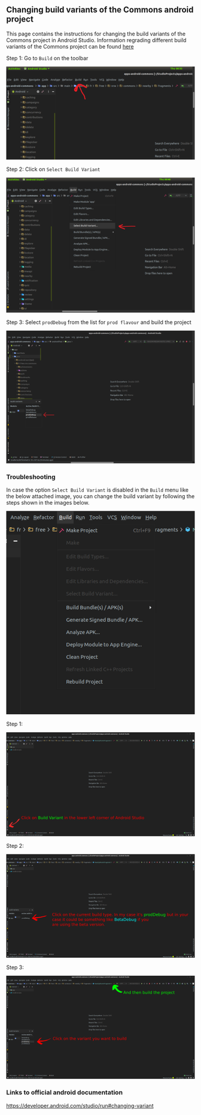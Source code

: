 ## Changing build variants of the Commons android project
This page contains the instructions for changing the build variants of the Commons project in Android Studio.
Information regrading different build variants of the Commons project can be found [here](https://github.com/Glitch101/documentation/blob/master/android/build-variants/Build-Variants.md)

Step 1: Go to `Build` on the toolbar

![Step 1](images_for_changing_build_variants/a/a-1.png?raw=true)

Step 2: Click on `Select Build Variant`

![Step 2](images_for_changing_build_variants/a/a-2.png?raw=true)

Step 3: Select `prodDebug` from the list for `prod flavour` and build the project

![Step 3](images_for_changing_build_variants/a/a-3.png?raw=true)


### Troubleshooting
In case the option `Select Build Variant` is disabled in the `Build` menu like the below attached image, you can change the build variant by following the steps shown in the images below.

![Disabled](images_for_changing_build_variants/b/problem.png?raw=true "Optional Title")

Step 1:

![Step 1](images_for_changing_build_variants/b/b-1.png?raw=true "Optional Title")

Step 2:

![Step 2](images_for_changing_build_variants/b/b-2.png?raw=true "Optional Title")

Step 3:

![Step 3](images_for_changing_build_variants/b/b-3.png?raw=true "Optional Title")

### Links to official android documentation
https://developer.android.com/studio/run#changing-variant
